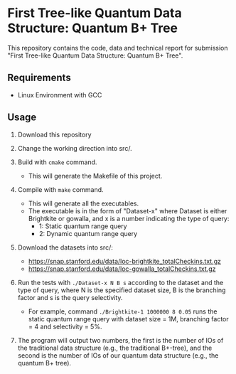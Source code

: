 # First Tree-like Quantum Data Structure: Quantum B+ Tree
This repository contains the code, data and technical report for submission "First Tree-like Quantum Data Structure: Quantum B+ Tree".

## Requirements
- Linux Environment with GCC

## Usage

1. Download this repository

2. Change the working direction into src/.

3. Build with `cmake` command.
   - This will generate the Makefile of this project.

5. Compile with `make` command.
   - This will generate all the executables.
   - The executable is in the form of "Dataset-x" where Dataset is either Brightkite or gowalla, and x is a number indicating the type of query:
       - 1: Static quantum range query
       - 2: Dynamic quantum range query
  
6. Download the datasets into src/:
   - https://snap.stanford.edu/data/loc-brightkite_totalCheckins.txt.gz
   - https://snap.stanford.edu/data/loc-gowalla_totalCheckins.txt.gz

7. Run the tests with `./Dataset-x N B s` according to the dataset and the type of query, where N is the specified dataset size, B is the branching factor and s is the query selectivity.
   - For example, command `./Brightkite-1 1000000 8 0.05` runs the static quantum range query with dataset size = 1M, branching factor = 4 and selectivity = 5%.

8. The program will output two numbers, the first is the number of IOs of the traditional data structure (e.g., the traditional B+-tree), and the second is the number of IOs of our quantum data structure (e.g., the quantum B+ tree).
